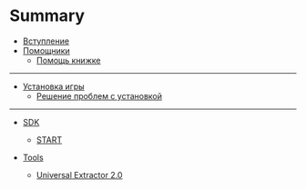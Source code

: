 # Summary

- [Вступление](./init.md)
- [Помощники](./contribute/contributors.md)
  - [Помощь книжке](./contribute/how-to.md)

___

- [Установка игры](./install-game/install.md)
  - [Решение проблем с установкой](./install-game/bugfix.md)

___

- [SDK]()
  - [START](./SDK/start.md)

- [Tools]()
  - [Universal Extractor 2.0](./tools/SUE2.md)
